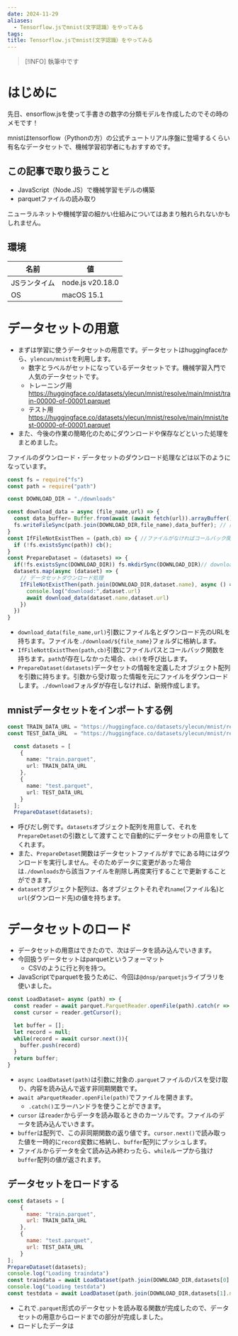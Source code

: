 ```yaml
---
date: 2024-11-29
aliases:
  - Tensorflow.jsでmnist(文字認識）をやってみる
tags: 
title: Tensorflow.jsでmnist(文字認識）をやってみる
---
```

> [!INFO]
> 執筆中です
# はじめに
先日、ensorflow.jsを使って手書きの数字の分類モデルを作成したのでその時のメモです！

mnistはtensorflow（Pythonの方）の公式チュートリアル序盤に登場するくらい有名なデータセットで、機械学習初学者にもおすすめです。
## この記事で取り扱うこと
- JavaScript（Node.JS）で機械学習モデルの構築
- parquetファイルの読み取り

ニューラルネットや機械学習の細かい仕組みについてはあまり触れられないかもしれません。
## 環境

| 名前      | 値                |
| ------- | ---------------- |
| JSランタイム | node.js v20.18.0 |
| OS      | macOS 15.1       |

# データセットの用意
- まずは学習に使うデータセットの用意です。データセットはhuggingfaceから、`ylencun/mnist`を利用します。
	- 数字とラベルがセットになっているデータセットです。機械学習入門で人気のデータセットです。
	- トレーニング用 https://huggingface.co/datasets/ylecun/mnist/resolve/main/mnist/train-00000-of-00001.parquet
	- テスト用 https://huggingface.co/datasets/ylecun/mnist/resolve/main/mnist/test-00000-of-00001.parquet
- また、今後の作業の簡略化のためにダウンロードや保存などといった処理をまとめました。

ファイルのダウンロード・データセットのダウンロード処理などは以下のようになっています。
```typescript
const fs = require("fs")
const path = require("path")

const DOWNLOAD_DIR = "./downloads"

const download_data = async (file_name,url) => {
  const data_buffer= Buffer.from(await (await fetch(url)).arrayBuffer()); // fetch()でファイルをダウンロード、変数に格納
  fs.writeFileSync(path.join(DOWNLOAD_DIR,file_name),data_buffer); // 同期的にデータを保存
}
const IfFileNotExistThen = (path,cb) => { //ファイルがなければコールバック関数を呼び出す
  if (!fs.existsSync(path)) cb();
}
const PrepareDataset = (datasets) => {
  if(!fs.existsSync(DOWNLOAD_DIR)) fs.mkdirSync(DOWNLOAD_DIR)// downloadsフォルダが存在しなければ作成
  datasets.map(async (dataset) => {
    // データセットダウンロード処理
    IfFileNotExistThen(path.join(DOWNLOAD_DIR,dataset.name), async () => {
      console.log("download:",dataset.url)
      await download_data(dataset.name,dataset.url)
    })
  })
}
```
- `download_data(file_name,url)`引数にファイル名とダウンロード先のURLを持ちます。ファイルを`./download/${file_name}`フォルダに格納します。
- `IfFileNottExistThen(path,cb)`引数にファイルパスとコールバック関数を持ちます。`path`が存在しなかった場合、`cb()`を呼び出します。
- `PrepareDataset(datasets)`データセットの情報を定義したオブジェクト配列を引数に持ちます。引数から受け取った情報を元にファイルをダウンロードします。`./download`フォルダが存在しなければ、新規作成します。
## mnistデータセットをインポートする例

```typescript
const TRAIN_DATA_URL = "https://huggingface.co/datasets/ylecun/mnist/resolve/main/mnist/train-00000-of-00001.parquet"
const TEST_DATA_URL  = "https://huggingface.co/datasets/ylecun/mnist/resolve/main/mnist/test-00000-of-00001.parquet"

  const datasets = [
    {
      name: "train.parquet",
      url: TRAIN_DATA_URL
    },
    {
      name: "test.parquet",
      url: TEST_DATA_URL
    }
  ];
  PrepareDataset(datasets);

```
- 呼びだし例です。`datasets`オブジェクト配列を用意して、それを`PrepareDetaset`の引数として渡すことで自動的にデータセットの用意をしてくれます。
- また、`PrepareDetaset`関数はデータセットファイルがすでにある時にはダウンロードを実行しません。そのためデータに変更があった場合は`./downloads`から該当ファイルを削除し再度実行することで更新することができます。
- `dataset`オブジェクト配列は、各オブジェクトそれぞれ`name`(ファイル名)と`url`(ダウンロード先)の値を持ちます。
# データセットのロード
- データセットの用意はできたので、次はデータを読み込んでいきます。
- 今回扱うデータセットはparquetというフォーマット
	- CSVのように行と列を持つ。
- JavaScriptでparquetを扱うために、今回は`@dnsp/parquetjs`ライブラリを使いました。

```javascript
const LoadDataset= async (path) => {
  const reader = await parquet.ParquetReader.openFile(path).catch(r => console.log("Error occured while reading parquet file:",r));
  const cursor = reader.getCursor();

  let buffer = [];
  let record = null;
  while(record = await cursor.next()){
    buffer.push(record)
  }
  return buffer;
}
```
- `async LoadDataset(path)`は引数に対象の`.parquet`ファイルのパスを受け取り、内容を読み込んで返す非同期関数です。
- `await aParquetReader.openFile(path)`でファイルを開きます。
	- `.catch()`エラーハンドラを使うことができます。
- `cursor` は`reader`からデータを読み取るときのカーソルです。ファイルのデータを読み込んでいきます。
- `buffer`は配列で、この非同期関数の返り値です。`cursor.next()`で読み取った値を一時的に`record`変数に格納し、`buffer`配列にプッシュします。
- ファイルからデータを全て読み込み終わったら、`while`ループから抜け`buffer`配列の値が返されます。
## データセットをロードする
```js
const datasets = [
	{
	  name: "train.parquet",
	  url: TRAIN_DATA_URL
	},
	{
	  name: "test.parquet",
	  url: TEST_DATA_URL
	}
];
PrepareDataset(datasets);
console.log("Loading traindata")
const traindata = await LoadDataset(path.join(DOWNLOAD_DIR,datasets[0].name));
console.log("Loading testdata")
const testdata = await LoadDataset(path.join(DOWNLOAD_DIR,datasets[1].name));

```
- これで`.parquet`形式のデータセットを読み取る関数が完成したので、データセットの用意からロードまでの部分が完成しました。
- ロードしたデータは